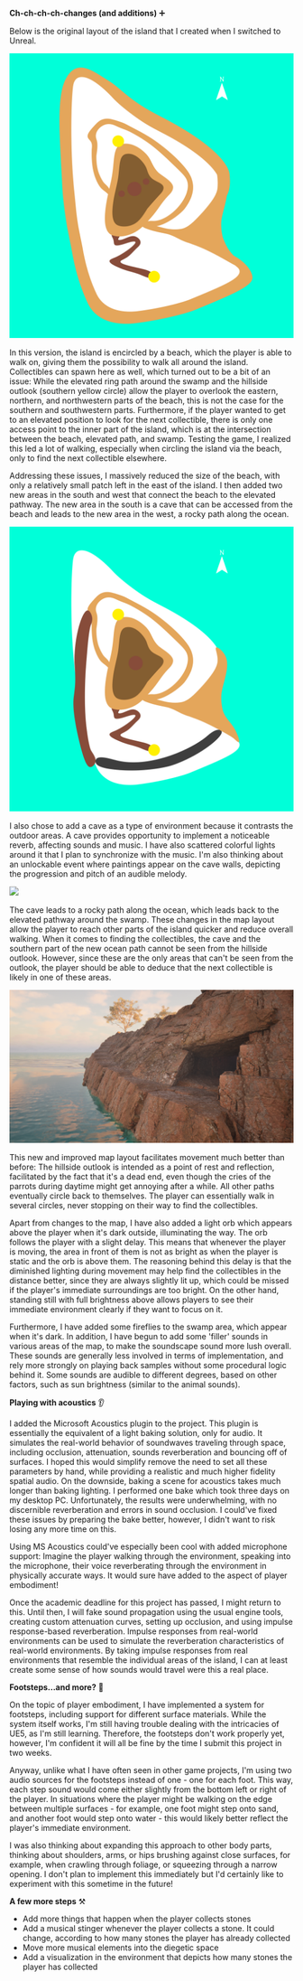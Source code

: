 **Ch-ch-ch-ch-changes (and additions)** ➕

Below is the original layout of the island that I created when I switched to Unreal.


![](attachments/island_firstversion.png)


In this version, the island is encircled by a beach, which the player is able to walk on, giving them the possibility to walk all around the island. Collectibles can spawn here as well, which turned out to be a bit of an issue: While the elevated ring path around the swamp and the hillside outlook (southern yellow circle) allow the player to overlook the eastern, northern, and northwestern parts of the beach, this is not the case for the southern and southwestern parts. Furthermore, if the player wanted to get to an elevated position to look for the next collectible, there is only one access point to the inner part of the island, which is at the intersection between the beach, elevated path, and swamp. Testing the game, I realized this led a lot of walking, especially when circling the island via the beach, only to find the next collectible elsewhere.

Addressing these issues, I massively reduced the size of the beach, with only a relatively small patch left in the east of the island. I then added two new areas in the south and west that connect the beach to the elevated pathway. The new area in the south is a cave that can be accessed from the beach and leads to the new area in the west, a rocky path along the ocean.


![](attachments/island.png)


I also chose to add a cave as a type of environment because it contrasts the outdoor areas. A cave provides opportunity to implement a noticeable reverb, affecting sounds and music. I have also scattered colorful lights around it that I plan to synchronize with the music. I'm also thinking about an unlockable event where paintings appear on the cave walls, depicting the progression and pitch of an audible melody.


![](attachments/Pasted%20image%2020240417170703.png)

The cave leads to a rocky path along the ocean, which leads back to the elevated pathway around the swamp. These changes in the map layout allow the player to reach other parts of the island quicker and reduce overall walking. When it comes to finding the collectibles, the cave and the southern part of the new ocean path cannot be seen from the hillside outlook. However, since these are the only areas that can't be seen from the outlook, the player should be able to deduce that the next collectible is likely in one of these areas.


![](attachments/Pasted%20image%2020240417184056.png)


This new and improved map layout facilitates movement much better than before: The hillside outlook is intended as a point of rest and reflection, facilitated by the fact that it's a dead end, even though the cries of the parrots during daytime might get annoying after a while. All other paths eventually circle back to themselves. The player can essentially walk in several circles, never stopping on their way to find the collectibles.

Apart from changes to the map, I have also added a light orb which appears above the player when it's dark outside, illuminating the way. The orb follows the player with a slight delay. This means that whenever the player is moving, the area in front of them is not as bright as when the player is static and the orb is above them. The reasoning behind this delay is that the diminished lighting during movement may help find the collectibles in the distance better, since they are always slightly lit up, which could be missed if the player's immediate surroundings are too bright. On the other hand, standing still with full brightness above allows players to see their immediate environment clearly if they want to focus on it.

Furthermore, I have added some fireflies to the swamp area, which appear when it's dark. In addition, I have begun to add some 'filler' sounds in various areas of the map, to make the soundscape sound more lush overall. These sounds are generally less involved in terms of implementation, and rely more strongly on playing back samples without some procedural logic behind it. Some sounds are audible to different degrees, based on other factors, such as sun brightness (similar to the animal sounds).


**Playing with acoustics** 👂

I added the Microsoft Acoustics plugin to the project. This plugin is essentially the equivalent of a light baking solution, only for audio. It simulates the real-world behavior of soundwaves traveling through space, including occlusion, attenuation, sounds reverberation and bouncing off of surfaces. I hoped this would simplify remove the need to set all these parameters by hand, while providing a realistic and much higher fidelity spatial audio. On the downside, baking a scene for acoustics takes much longer than baking lighting. I performed one bake which took three days on my desktop PC. Unfortunately, the results were underwhelming, with no discernible reverberation and errors in sound occlusion. I could've fixed these issues by preparing the bake better, however, I didn't want to risk losing any more time on this.

Using MS Acoustics could've especially been cool with added microphone support: Imagine the player walking through the environment, speaking into the microphone, their voice reverberating through the environment in physically accurate ways. It would sure have added to the aspect of player embodiment!

Once the academic deadline for this project has passed, I might return to this. Until then, I will fake sound propagation using the usual engine tools, creating custom attenuation curves, setting up occlusion, and using impulse response-based reverberation. Impulse responses from real-world environments can be used to simulate the  reverberation characteristics of real-world environments. By taking impulse responses from real environments that resemble the individual areas of the island, I can at least create some sense of how sounds would travel were this a real place.


**Footsteps...and more?** 👣

On the topic of player embodiment, I have implemented a system for footsteps, including support for different surface materials. While the system itself works, I'm still having trouble dealing with the intricacies of UE5, as I'm still learning. Therefore, the footsteps don't work properly yet, however, I'm confident it will all be fine by the time I submit this project in two weeks.

Anyway, unlike what I have often seen in other game projects, I'm using two audio sources for the footsteps instead of one - one for each foot. This way, each step sound would come either slightly from the bottom left or right of the player. In situations where the player might be walking on the edge between multiple surfaces - for example, one foot might step onto sand, and another foot would step onto water - this would likely better reflect the player's immediate environment.

I was also thinking about expanding this approach to other body parts, thinking about shoulders, arms, or hips brushing against close surfaces, for example, when crawling through foliage, or squeezing through a narrow opening. I don't plan to implement this immediately but I'd certainly like to experiment with this sometime in the future!


**A few more steps** ⚒️

- Add more things that happen when the player collects stones
- Add a musical stinger whenever the player collects a stone. It could change, according to how many stones the player has already collected
- Move more musical elements into the diegetic space
- Add a visualization in the environment that depicts how many stones the player has collected